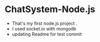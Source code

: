 # ChatSystem-Node.js

- That's my first node.js project . 
- I used socket.io with mongodb
- updating Readme for test commit
